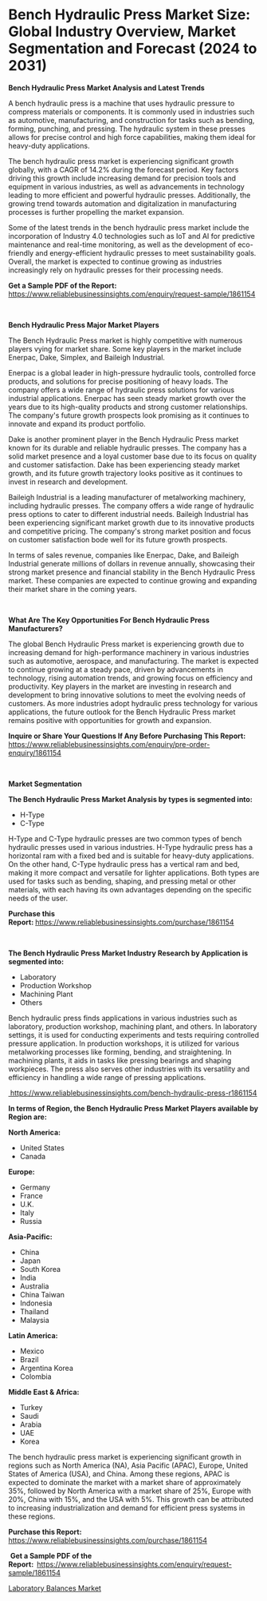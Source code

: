 <p><h1>Bench Hydraulic Press Market Size: Global Industry Overview, Market Segmentation and Forecast (2024 to 2031)</h1></p><p><strong>Bench Hydraulic Press Market Analysis and Latest Trends</strong></p>
<p><p>A bench hydraulic press is a machine that uses hydraulic pressure to compress materials or components. It is commonly used in industries such as automotive, manufacturing, and construction for tasks such as bending, forming, punching, and pressing. The hydraulic system in these presses allows for precise control and high force capabilities, making them ideal for heavy-duty applications.</p><p>The bench hydraulic press market is experiencing significant growth globally, with a CAGR of 14.2% during the forecast period. Key factors driving this growth include increasing demand for precision tools and equipment in various industries, as well as advancements in technology leading to more efficient and powerful hydraulic presses. Additionally, the growing trend towards automation and digitalization in manufacturing processes is further propelling the market expansion.</p><p>Some of the latest trends in the bench hydraulic press market include the incorporation of Industry 4.0 technologies such as IoT and AI for predictive maintenance and real-time monitoring, as well as the development of eco-friendly and energy-efficient hydraulic presses to meet sustainability goals. Overall, the market is expected to continue growing as industries increasingly rely on hydraulic presses for their processing needs.</p></p>
<p><strong>Get a Sample PDF of the Report:&nbsp;</strong> <a href="https://www.reliablebusinessinsights.com/enquiry/request-sample/1861154">https://www.reliablebusinessinsights.com/enquiry/request-sample/1861154</a></p>
<p>&nbsp;</p>
<p><strong>Bench Hydraulic Press Major Market Players</strong></p>
<p><p>The Bench Hydraulic Press market is highly competitive with numerous players vying for market share. Some key players in the market include Enerpac, Dake, Simplex, and Baileigh Industrial.</p><p>Enerpac is a global leader in high-pressure hydraulic tools, controlled force products, and solutions for precise positioning of heavy loads. The company offers a wide range of hydraulic press solutions for various industrial applications. Enerpac has seen steady market growth over the years due to its high-quality products and strong customer relationships. The company's future growth prospects look promising as it continues to innovate and expand its product portfolio.</p><p>Dake is another prominent player in the Bench Hydraulic Press market known for its durable and reliable hydraulic presses. The company has a solid market presence and a loyal customer base due to its focus on quality and customer satisfaction. Dake has been experiencing steady market growth, and its future growth trajectory looks positive as it continues to invest in research and development.</p><p>Baileigh Industrial is a leading manufacturer of metalworking machinery, including hydraulic presses. The company offers a wide range of hydraulic press options to cater to different industrial needs. Baileigh Industrial has been experiencing significant market growth due to its innovative products and competitive pricing. The company's strong market position and focus on customer satisfaction bode well for its future growth prospects.</p><p>In terms of sales revenue, companies like Enerpac, Dake, and Baileigh Industrial generate millions of dollars in revenue annually, showcasing their strong market presence and financial stability in the Bench Hydraulic Press market. These companies are expected to continue growing and expanding their market share in the coming years.</p></p>
<p>&nbsp;</p>
<p><strong>What Are The Key Opportunities For Bench Hydraulic Press Manufacturers?</strong></p>
<p><p>The global Bench Hydraulic Press market is experiencing growth due to increasing demand for high-performance machinery in various industries such as automotive, aerospace, and manufacturing. The market is expected to continue growing at a steady pace, driven by advancements in technology, rising automation trends, and growing focus on efficiency and productivity. Key players in the market are investing in research and development to bring innovative solutions to meet the evolving needs of customers. As more industries adopt hydraulic press technology for various applications, the future outlook for the Bench Hydraulic Press market remains positive with opportunities for growth and expansion.</p></p>
<p><strong>Inquire or Share Your Questions If Any Before Purchasing This Report:</strong> <a href="https://www.reliablebusinessinsights.com/enquiry/pre-order-enquiry/1861154">https://www.reliablebusinessinsights.com/enquiry/pre-order-enquiry/1861154</a></p>
<p>&nbsp;</p>
<p><strong>Market Segmentation</strong></p>
<p><strong>The Bench Hydraulic Press Market Analysis by types is segmented into:</strong></p>
<p><ul><li>H-Type</li><li>C-Type</li></ul></p>
<p><p>H-Type and C-Type hydraulic presses are two common types of bench hydraulic presses used in various industries. H-Type hydraulic press has a horizontal ram with a fixed bed and is suitable for heavy-duty applications. On the other hand, C-Type hydraulic press has a vertical ram and bed, making it more compact and versatile for lighter applications. Both types are used for tasks such as bending, shaping, and pressing metal or other materials, with each having its own advantages depending on the specific needs of the user.</p></p>
<p><strong>Purchase this Report:&nbsp;</strong><a href="https://www.reliablebusinessinsights.com/purchase/1861154">https://www.reliablebusinessinsights.com/purchase/1861154</a></p>
<p>&nbsp;</p>
<p><strong>The Bench Hydraulic Press Market Industry Research by Application is segmented into:</strong></p>
<p><ul><li>Laboratory</li><li>Production Workshop</li><li>Machining Plant</li><li>Others</li></ul></p>
<p><p>Bench hydraulic press finds applications in various industries such as laboratory, production workshop, machining plant, and others. In laboratory settings, it is used for conducting experiments and tests requiring controlled pressure application. In production workshops, it is utilized for various metalworking processes like forming, bending, and straightening. In machining plants, it aids in tasks like pressing bearings and shaping workpieces. The press also serves other industries with its versatility and efficiency in handling a wide range of pressing applications.</p></p>
<p><a href="https://www.reliablebusinessinsights.com/bench-hydraulic-press-r1861154">&nbsp;https://www.reliablebusinessinsights.com/bench-hydraulic-press-r1861154</a></p>
<p><strong>In terms of Region, the Bench Hydraulic Press Market Players available by Region are:</strong></p>
<p>
    <p> <strong> North America: </strong>
        <ul>
            <li>United States</li>
            <li>Canada</li>
        </ul>
        </p> 
    <p> <strong> Europe: </strong>
        <ul>
            <li>Germany</li>
            <li>France</li>
            <li>U.K.</li>
            <li>Italy</li>
            <li>Russia</li>
        </ul>
        </p> 
    <p> <strong> Asia-Pacific: </strong>
        <ul>
            <li>China</li>
            <li>Japan</li>
            <li>South Korea</li>
            <li>India</li>
            <li>Australia</li>
            <li>China Taiwan</li>
            <li>Indonesia</li>
            <li>Thailand</li>
            <li>Malaysia</li>
        </ul>
        </p> 
    <p> <strong> Latin America: </strong>
        <ul>
            <li>Mexico</li>
            <li>Brazil</li>
            <li>Argentina Korea</li>
            <li>Colombia</li>
        </ul>
        </p> 
    <p> <strong> Middle East & Africa: </strong>
        <ul>
            <li>Turkey</li>
            <li>Saudi</li>
            <li>Arabia</li>
            <li>UAE</li>
            <li>Korea</li>
        </ul>
    </p>
    </p>
<p><p>The bench hydraulic press market is experiencing significant growth in regions such as North America (NA), Asia Pacific (APAC), Europe, United States of America (USA), and China. Among these regions, APAC is expected to dominate the market with a market share of approximately 35%, followed by North America with a market share of 25%, Europe with 20%, China with 15%, and the USA with 5%. This growth can be attributed to increasing industrialization and demand for efficient press systems in these regions.</p></p>
<p><strong>Purchase this Report: </strong><a href="https://www.reliablebusinessinsights.com/purchase/1861154">https://www.reliablebusinessinsights.com/purchase/1861154</a></p>
<p>&nbsp;<strong>Get a Sample PDF of the Report:&nbsp;&nbsp;</strong><a href="https://www.reliablebusinessinsights.com/enquiry/request-sample/1861154">https://www.reliablebusinessinsights.com/enquiry/request-sample/1861154</a></p>
<p><strong></strong></p>
<p><p><a href="https://github.com/SheilaBruen2023/Market-Research-Report-List-1/blob/main/laboratory-balances-market.md">Laboratory Balances Market</a></p></p>